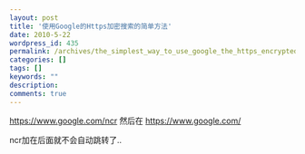 ```yaml
---
layout: post
title: '使用Google的Https加密搜索的简单方法'
date: 2010-5-22
wordpress_id: 435
permalink: /archives/the_simplest_way_to_use_google_the_https_encrypted_search.html
categories: []
tags: []
keywords: ""
description: 
comments: true
---
```



https://www.google.com/ncr
然后在
https://www.google.com/

ncr加在后面就不会自动跳转了..



